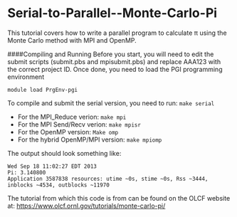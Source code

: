 Serial-to-Parallel--Monte-Carlo-Pi
==================================

This tutorial covers how to write a parallel program to calculate π using the Monte Carlo method with MPI and OpenMP. 

####Compiling and Running
Before you start, you will need to edit the submit scripts (submit.pbs and mpisubmit.pbs) and replace AAA123 with the correct project ID. Once done, you need to load the PGI programming environment

```
module load PrgEnv-pgi
```

To compile and submit the serial version, you need to run: ```make serial```

* For the MPI_Reduce verion: `make mpi`
* For the MPI Send/Recv verion: `make mpisr`
* For the OpenMP version: `Make omp`
* For the hybrid OpenMP/MPI version: `make mpiomp`

The output should look something like:

```
Wed Sep 18 11:02:27 EDT 2013
Pi: 3.140800
Application 3587838 resources: utime ~0s, stime ~0s, Rss ~3444, inblocks ~4534, outblocks ~11970
```

The tutorial from which this code is from can be found on the OLCF website at: https://www.olcf.ornl.gov/tutorials/monte-carlo-pi/
